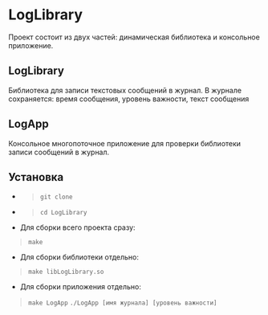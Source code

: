 # LogLibrary
Проект состоит из двух частей: динамическая библиотека и консольное приложение.

## LogLibrary
Библиотека для записи текстовых сообщений в журнал.
В журнале сохраняется: время сообщения, уровень важности, текст сообщения

## LogApp
Консольное многопоточное приложение для проверки библиотеки записи сообщений в журнал.

## Установка
- > ```git clone ```
+ > ```cd LogLibrary```
* Для сборки всего проекта сразу:
> ```make```
- Для сборки библиотеки отдельно:
> ```make libLogLibrary.so```
+ Для сборки приложения отдельно:
> ```make LogApp```
> ```./LogApp [имя журнала] [уровень важности]```
